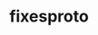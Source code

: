 ---
title: "fixesproto"
layout: cache
categories: [package, v0.18.1]
meta: {"versions": ["5.0"], "compilers": ["gcc@=7.5.0"], "oss": ["ubuntu18.04"], "platforms": ["linux"], "targets": ["x86_64"], "stacks": ["data-vis-sdk", "root"], "num_specs": 1, "num_specs_by_stack": {"root": 1, "data-vis-sdk": 1}}
spec_details: [{"hash": "dt3vwwyjm63hgzprhddiz3wh5zf7w7zd", "compiler": "gcc@=7.5.0", "versions": ["5.0"], "os": "ubuntu18.04", "platform": "linux", "target": "x86_64", "variants": [], "stacks": ["root", "data-vis-sdk"], "size": "-", "tarball": "https://binaries.spack.io/releases/v0.18.1/build_cache/linux-ubuntu18.04-x86_64/gcc-7.5.0/fixesproto-5.0/linux-ubuntu18.04-x86_64-gcc-7.5.0-fixesproto-5.0-dt3vwwyjm63hgzprhddiz3wh5zf7w7zd.spack"}]
---